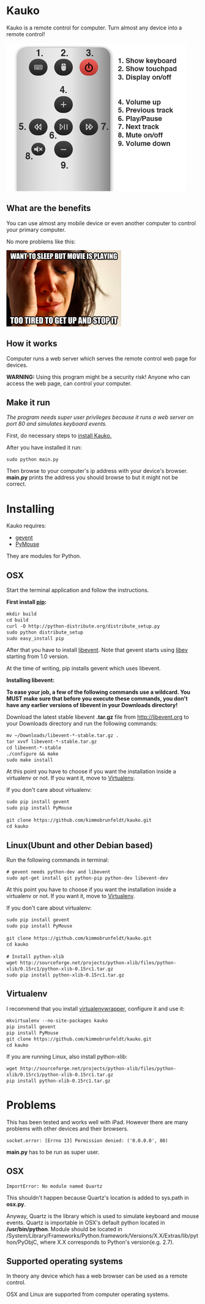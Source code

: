 # Kauko

Kauko is a remote control for computer. Turn almost any device into a remote control!

![SCREENSHOT](https://github.com/kimmobrunfeldt/kauko/raw/master/static/img/screenshot.png)


What are the benefits
---------------------

You can use almost any mobile device or even another computer to control your primary computer.

No more problems like this:

![PROBLEM](https://github.com/kimmobrunfeldt/kauko/raw/master/static/img/problem.png)

How it works
------------

Computer runs a web server which serves the remote control web page for devices.

**WARNING:** Using this program might be a security risk! Anyone who can access the web page, can control your computer.


Make it run
-----------

*The program needs super user privileges because it runs a web server on port 80 and simulates keyboard events.*

First, do necessary steps to [install Kauko.](https://github.com/kimmobrunfeldt/kauko#installing)

After you have installed it run:

    sudo python main.py

Then browse to your computer's ip address with your device's browser.
   **main.py** prints the address you should browse to but it might not be correct.


Installing
==========

Kauko requires:
 * [gevent](http://www.gevent.org/)
 * [PyMouse](https://github.com/pepijndevos/PyMouse)

They are modules for Python.


OSX
---

Start the terminal application and follow the instructions.

**First install [pip](http://pypi.python.org/pypi/pip):**

    mkdir build
    cd build
    curl -O http://python-distribute.org/distribute_setup.py
    sudo python distribute_setup
    sudo easy_install pip

After that you have to install [libevent](http://libevent.org/).
Note that gevent starts using [libev](http://software.schmorp.de/pkg/libev.html) starting from 1.0 version.

At the time of writing, pip installs gevent which uses libevent.

**Installing libevent:**

**To ease your job, a few of the following commands use a wildcard.
You MUST make sure that before you execute these commands,
you don't have any earlier versions of libevent in your Downloads directory!**

Download the latest stable libevent **.tar.gz** file from http://libevent.org to your Downloads directory and run the following commands:

    mv ~/Downloads/libevent-*-stable.tar.gz .
    tar xvvf libevent-*-stable.tar.gz
    cd libevent-*-stable
    ./configure && make
    sudo make install

At this point you have to choose if you want the installation inside
a virtualenv or not. If you want it, move to [Virtualenv](https://github.com/kimmobrunfeldt/kauko#virtualenv).

If you don't care about virtualenv:

    sudo pip install gevent
    sudo pip install PyMouse

    git clone https://github.com/kimmobrunfeldt/kauko.git
    cd kauko

Linux(Ubunt and other Debian based)
-----------------------------------

Run the following commands in terminal:

    # gevent needs python-dev and libevent
    sudo apt-get install git python-pip python-dev libevent-dev

At this point you have to choose if you want the installation inside
a virtualenv or not. If you want it, move to [Virtualenv](https://github.com/kimmobrunfeldt/kauko#virtualenv).

If you don't care about virtualenv:

    sudo pip install gevent
    sudo pip install PyMouse

    git clone https://github.com/kimmobrunfeldt/kauko.git
    cd kauko

    # Install python-xlib
    wget http://sourceforge.net/projects/python-xlib/files/python-xlib/0.15rc1/python-xlib-0.15rc1.tar.gz
    sudo pip install python-xlib-0.15rc1.tar.gz


Virtualenv
----------

I recommend that you install [virtualenvwrapper](http://virtualenvwrapper.readthedocs.org/en/latest/install.html), configure it and use it:

    mkvirtualenv --no-site-packages kauko
    pip install gevent
    pip install PyMouse
    git clone https://github.com/kimmobrunfeldt/kauko.git
    cd kauko


If you are running Linux, also install python-xlib:

    wget http://sourceforge.net/projects/python-xlib/files/python-xlib/0.15rc1/python-xlib-0.15rc1.tar.gz
    pip install python-xlib-0.15rc1.tar.gz


Problems
========

This has been tested and works well with iPad. However there are many problems with other devices and their browsers.

    socket.error: [Errno 13] Permission denied: ('0.0.0.0', 80)

**main.py** has to be run as super user.

OSX
---

    ImportError: No module named Quartz

This shouldn't happen because Quartz's location is added to sys.path in **osx.py**.

Anyway, Quartz is the library which is used to simulate keyboard and mouse events. Quartz is importable in OSX's default python located in **/usr/bin/python**.
Module should be located in /System/Library/Frameworks/Python.framework/Versions/X.X/Extras/lib/python/PyObjC, where X.X corresponds to Python's version(e.g. 2.7).

Supported operating systems
----------------------------

In theory any device which has a web browser can be used as a remote control.

OSX and Linux are supported from computer operating systems.
